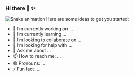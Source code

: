### Hi there 👋 ✨
![Snake animation](https://github.com/{{EstrellaPolaris}}/{{EstrellaPolaris}}/blob/output/github-contribution-grid-snake.svg)
Here are some ideas to get you started:

- 🔭 I’m currently working on ...
- 🌱 I’m currently learning ...
- 👯 I’m looking to collaborate on ...
- 🤔 I’m looking for help with ...
- 💬 Ask me about ...
- 📫 How to reach me: ...
- 😄 Pronouns: ...
- ⚡ Fun fact: ...
